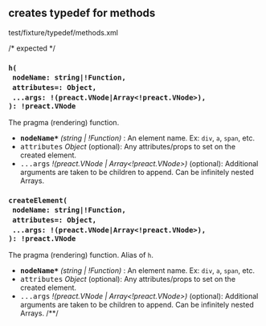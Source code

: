 ## creates typedef for methods
<typedef level="3">test/fixture/typedef/methods.xml</typedef>

/* expected */
### `h(`<br/>&nbsp;&nbsp;`nodeName: string|!Function,`<br/>&nbsp;&nbsp;`attributes=: Object,`<br/>&nbsp;&nbsp;`...args: !(preact.VNode|Array<!preact.VNode>),`<br/>`): !preact.VNode`
The pragma (rendering) function.

 - <kbd><strong>nodeName*</strong></kbd> <em>(string \| !Function)</em> : An element name. Ex: `div`, `a`, `span`, etc.
 - <kbd>attributes</kbd> <em>Object</em> (optional): Any attributes/props to set on the created element.
 - <kbd>...args</kbd> <em>!(preact.VNode \| Array&lt;!preact.VNode&gt;)</em> (optional): Additional arguments are taken to be children to append. Can be infinitely nested Arrays.


### `createElement(`<br/>&nbsp;&nbsp;`nodeName: string|!Function,`<br/>&nbsp;&nbsp;`attributes=: Object,`<br/>&nbsp;&nbsp;`...args: !(preact.VNode|Array<!preact.VNode>),`<br/>`): !preact.VNode`
The pragma (rendering) function. Alias of `h`.

 - <kbd><strong>nodeName*</strong></kbd> <em>(string \| !Function)</em> : An element name. Ex: `div`, `a`, `span`, etc.
 - <kbd>attributes</kbd> <em>Object</em> (optional): Any attributes/props to set on the created element.
 - <kbd>...args</kbd> <em>!(preact.VNode \| Array&lt;!preact.VNode&gt;)</em> (optional): Additional arguments are taken to be children to append. Can be infinitely nested Arrays.
/**/